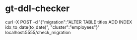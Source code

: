 # gt-ddl-checker

curl -X POST -d '{"migration":"ALTER TABLE titles ADD INDEX idx_to_date(to_date)", "cluster":"employees"}' localhost:5555/check_migration